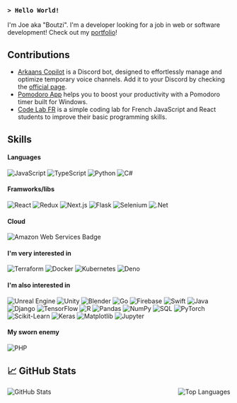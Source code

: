 
### ```> Hello World!```
I'm Joe aka "Boutzi". I'm a developer looking for a job in web or software development! Check out my [portfolio](https://joe.arkaans.com)! 

<div align="left">
  
## Contributions

</div>

- [Arkaans Copilot](https://github.com/Arkaans/arkaans-copilot) is a Discord bot, designed to effortlessly manage and optimize temporary voice channels. Add it to your Discord by checking the [official page](https://copilot.arkaans.com/).
- [Pomodoro App](https://github.com/Boutzi/pomodoro/) helps you to boost your productivity with a Pomodoro timer built for Windows.
- [Code Lab FR](https://github.com/Boutzi/code-lab-fr) is a simple coding lab for French JavaScript and React students to improve their basic programming skills.

<div align="left">
  
## Skills 

</div>

#### Languages

![JavaScript](https://img.shields.io/badge/JavaScript-%23F7DF1E.svg?style=flat-square&logo=javascript&logoColor=black)
![TypeScript](https://img.shields.io/badge/TypeScript-%23007ACC.svg?style=flat-square&logo=typescript&logoColor=white)
![Python](https://img.shields.io/badge/Python-%233671F3.svg?style=flat-square&logo=python&logoColor=white)
![C#](https://img.shields.io/badge/C%23-%235C2D91.svg?style=flat-square&logo=csharp&logoColor=white)

#### Framworks/libs

![React](https://img.shields.io/badge/React-%2361DAFB.svg?style=flat-square&logo=react&logoColor=white)
![Redux](https://img.shields.io/badge/Redux-%23593D88.svg?style=flat-square&logo=redux&logoColor=white)
![Next.js](https://img.shields.io/badge/Next.js-%23000000.svg?style=flat-square&logo=next.js&logoColor=white)
![Flask](https://img.shields.io/badge/Flask-%2300B8D9.svg?style=flat-square&logo=flask&logoColor=white)
![Selenium](https://img.shields.io/badge/Selenium-%43B02A.svg?style=flat-square&logo=selenium&logoColor=white)
![.Net](https://img.shields.io/badge/.NET-%235C2D91.svg?style=flat-square&logo=.net&logoColor=white)


#### Cloud

![Amazon Web Services Badge](https://img.shields.io/badge/Amazon%20Web%20Services-232F3E?logo=amazonwebservices&logoColor=fff&style=flat)

#### I'm very interested in

![Terraform](https://img.shields.io/badge/Terraform-%234D424D.svg?style=flat-square&logo=terraform&logoColor=white)
![Docker](https://img.shields.io/badge/Docker-%232496ED.svg?style=flat-square&logo=docker&logoColor=white)
![Kubernetes](https://img.shields.io/badge/Kubernetes-%3336C3F3.svg?style=flat-square&logo=kubernetes&logoColor=white)
![Deno](https://img.shields.io/badge/Deno-%2300B8D9.svg?style=flat-square&logo=deno&logoColor=white)

#### I'm also interested in

![Unreal Engine](https://img.shields.io/badge/Unreal%20Engine-%232D82FF.svg?style=flat-square&logo=unrealengine&logoColor=white)
![Unity](https://img.shields.io/badge/Unity-%232D82FF.svg?style=flat-square&logo=unity&logoColor=white)
![Blender](https://img.shields.io/badge/Blender-%23F5792A.svg?style=flat-square&logo=blender&logoColor=white)
![Go](https://img.shields.io/badge/Go-%2300ADD8.svg?style=flat-square&logo=go&logoColor=white)
![Firebase](https://img.shields.io/badge/Firebase-%23FFCA28.svg?style=flat-square&logo=firebase&logoColor=black)
![Swift](https://img.shields.io/badge/Swift-%23FA7343.svg?style=flat-square&logo=swift&logoColor=white)
![Java](https://img.shields.io/badge/Java-%23F89820.svg?style=flat-square&logo=java&logoColor=white)
![Django](https://img.shields.io/badge/Django-%23092E20.svg?style=flat-square&logo=django&logoColor=white)
![TensorFlow](https://img.shields.io/badge/TensorFlow-%23FF6F20.svg?style=flat-square&logo=tensorflow&logoColor=white)
![R](https://img.shields.io/badge/R-%23004B87.svg?style=flat-square&logo=r&logoColor=white)
![Pandas](https://img.shields.io/badge/Pandas-%230A63C1.svg?style=flat-square&logo=pandas&logoColor=white)
![NumPy](https://img.shields.io/badge/NumPy-%23D74F3E.svg?style=flat-square&logo=numpy&logoColor=white)
![SQL](https://img.shields.io/badge/SQL-%234F54F1.svg?style=flat-square&logo=mysql&logoColor=white)
![PyTorch](https://img.shields.io/badge/PyTorch-%230F75B3.svg?style=flat-square&logo=pytorch&logoColor=white)
![Scikit-Learn](https://img.shields.io/badge/Scikit-Learn-%23F7931E.svg?style=flat-square&logo=scikit-learn&logoColor=white)
![Keras](https://img.shields.io/badge/Keras-%23D00000.svg?style=flat-square&logo=keras&logoColor=white)
![Matplotlib](https://img.shields.io/badge/Matplotlib-%23007A99.svg?style=flat-square&logo=matplotlib&logoColor=white)
![Jupyter](https://img.shields.io/badge/Jupyter-%23DA5B16.svg?style=flat-square&logo=jupyter&logoColor=white)


#### My sworn enemy 
![PHP](https://img.shields.io/badge/PHP-%777BB4.svg?style=flat-square&logo=php&logoColor=white)


## 📈 GitHub Stats

<div style="display: flex; justify-content: space-between;">

  <img src="https://github-readme-stats.vercel.app/api?username=Boutzi&show_icons=true&theme=dracula" alt="GitHub Stats" />

  <img src="https://github-readme-stats.vercel.app/api/top-langs?username=Boutzi&show_icons=true&locale=en&layout=compact" alt="Top Languages" />

</div>

